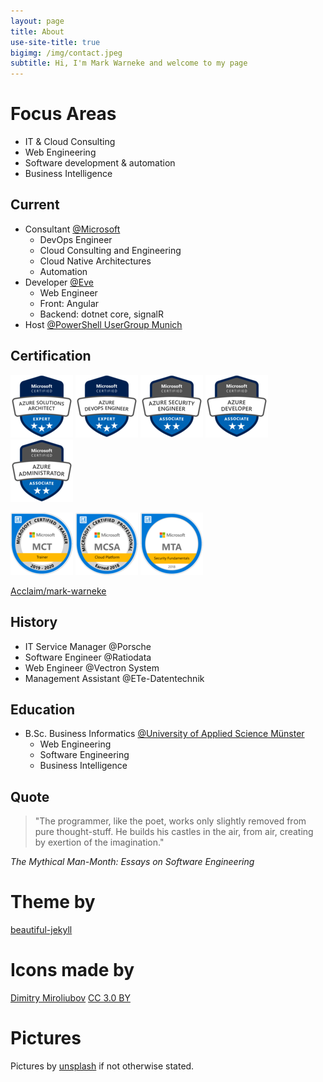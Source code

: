 ```yaml
---
layout: page
title: About
use-site-title: true
bigimg: /img/contact.jpeg
subtitle: Hi, I'm Mark Warneke and welcome to my page
---
```


# Focus Areas

- IT & Cloud Consulting
- Web Engineering
- Software development & automation
- Business Intelligence

## Current

- Consultant [@Microsoft](https://microsoft.com)
  - DevOps Engineer
  - Cloud Consulting and Engineering
  - Cloud Native Architectures
  - Automation
- Developer [@Eve](https://starteve.ai)
  - Web Engineer
  - Front: Angular
  - Backend: dotnet core, signalR
- Host [@PowerShell UserGroup Munich](https://github.com/GPSUG)

## Certification

![Microsoft Certified: Azure Solutions Architect Expert](/img/cert/azure-solutions-architect-expert-600x600.png)
![Microsoft Certified: Azure DevOps Engineer Expert](/img/cert/azure-devops-engineer-expert-600x600.png)
![Microsoft Certified: Azure Security Engineer Associate](/img/cert/azure-security-engineer-associate600x600.png)
![Microsoft Certified: Azure Developer Associate](/img/cert/azure-developer-associate-600x600.png)
![Microsoft Certified: Azure Administrator Associate](/img/cert/azure-administrator-associate.png)

![Microsoft Certified Trainer](/img/cert/Microsoft-Certified-Trainer-2019-2020.png)
![MCSA: Cloud Platform](/img/cert/MCSA-Cloud-Platform-2018.png)
![MTA: Security Fundamentals](/img/cert/MTA-Security-Fundamentals-2018.png)

[Acclaim/mark-warneke](https://www.youracclaim.com/users/mark-warneke/badges)

## History

- IT Service Manager @Porsche
- Software Engineer @Ratiodata
- Web Engineer @Vectron System
- Management Assistant @ETe-Datentechnik

## Education

- B.Sc. Business Informatics [@University of Applied Science Münster](https://en.fh-muenster.de)
  - Web Engineering
  - Software Engineering
  - Business Intelligence

## Quote

> "The programmer, like the poet, works only slightly removed from pure thought-stuff. He builds his castles in the air, from air, creating by exertion of the imagination."

_The Mythical Man-Month: Essays on Software Engineering_

# Theme by

[beautiful-jekyll](https://deanattali.com/beautiful-jekyll/)

# Icons made by

[Dimitry Miroliubov](https://www.flaticon.com/authors/dimitry-miroliubov) [CC 3.0 BY](http://creativecommons.org/licenses/by/3.0/)

# Pictures

Pictures by [unsplash](https://unsplash.com) if not otherwise stated.
